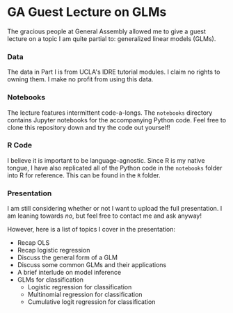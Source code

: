 # GA Guest Lecture on GLMs
The gracious people at General Assembly allowed me to give a guest lecture on a topic I am quite partial to: generalized linear models (GLMs).

### Data
The data in Part I is from UCLA's IDRE tutorial modules.  I claim no rights to owning them.  I make no profit from using this data.

### Notebooks
The lecture features intermittent code-a-longs. The `notebooks` directory contains Jupyter notebooks for the accompanying Python code. Feel free to clone this repository down and try the code out yourself!

### R Code
I believe it is important to be language-agnostic. Since R is my native tongue, I have also replicated all of the Python code in the `notebooks` folder into R for reference.  This can be found in the `R` folder. 

### Presentation
I am still considering whether or not I want to upload the full presentation.  I am leaning towards _no_, but feel free to contact me and ask anyway!

However, here is a list of topics I cover in the presentation:
* Recap OLS
* Recap logistic regression
* Discuss the general form of a GLM
* Discuss some common GLMs and their applications
* A brief interlude on model inference
* GLMs for classification
	* Logistic regression for classification
	* Multinomial regression for classification
	* Cumulative logit regression for classification


